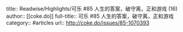 title:: Readwise/Highlights/可乐 #85 人生的答案，破守离，正和游戏 (16)
author:: [[coke.do]]
full-title:: 可乐 \#85 人生的答案，破守离，正和游戏
category:: #articles
url:: http://coke.do/issues/85-1070393
